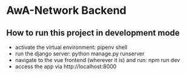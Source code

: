 # AwA-Network Backend

## How to run this project in development mode

- activate the virtual environment: pipenv shell
- run the django server: python manage.py runserver
- navigate to the vue frontend (wherever it is) and run: npm run dev
- access the app via http://localhost:8000
